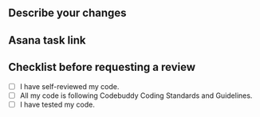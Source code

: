 ## Describe your changes

## Asana task link

## Checklist before requesting a review
- [ ] I have self-reviewed my code.
- [ ] All my code is following Codebuddy Coding Standards and Guidelines.
- [ ] I have tested my code.
